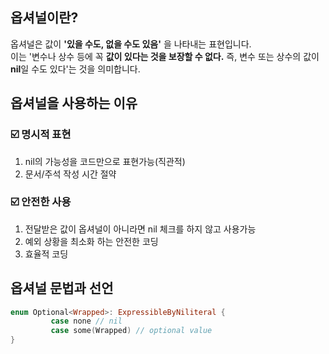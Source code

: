 ## 옵셔널이란?
옵셔널은 값이 **'있을 수도, 없을 수도 있음'** 을 나타내는 표현입니다.   
이는 '변수나 상수 등에 꼭 **값이 있다는 것을 보장할 수 없다.** 즉, 변수 또는 상수의 값이 **nil**일 수도 있다'는 것을 의미합니다.

## 옵셔널을 사용하는 이유
### ☑️ 명시적 표현
1. nil의 가능성을 코드만으로 표현가능(직관적)   
2. 문서/주석 작성 시간 절약

### ☑️ 안전한 사용
1. 전달받은 값이 옵셔널이 아니라면 nil 체크를 하지 않고 사용가능  
2. 예외 상황을 최소화 하는 안전한 코딩
3. 효율적 코딩 
   
## 옵셔널 문법과 선언 


~~~Swift
enum Optional<Wrapped>: ExpressibleByNiliteral {
         case none // nil
         case some(Wrapped) // optional value
}
~~~
